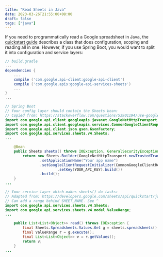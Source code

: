 ```yaml
---
title: "Read Sheets in Java"
date: 2023-03-26T21:55:00+08:00
draft: false
tags: ["java"]
---
```

If you need to programmatically read a Google spreadsheet in Java, the [quickstart guide](https://developers.google.com/sheets/api/quickstart/java) describes a class that does configuration, scoping and reading all in one. However, if you use Spring Boot, you would want to split it into configuration and service layers:

```groovy
// build.gradle
...
dependencies {
    ...
    compile ('com.google.api-client:google-api-client')
    compile ('com.google.apis:google-api-services-sheets')
    ...
}
...
```

```java
// Spring Boot
// Your config layer should contain the Sheets bean:
// Copied from: https://stackoverflow.com/questions/53901194/use-google-sheets-java-api-with-api-key-not-oauth
import com.google.api.client.googleapis.javanet.GoogleNetHttpTransport;
import com.google.api.client.googleapis.services.CommonGoogleClientRequestInitializer;
import com.google.api.client.json.gson.GsonFactory;
import com.google.api.services.sheets.v4.Sheets;
...

    @Bean
    public Sheets sheets() throws IOException, GeneralSecurityException {
        return new Sheets.Builder(GoogleNetHttpTransport.newTrustedTransport(), GsonFactory.getDefaultInstance(), null)
                .setApplicationName("Your app name")
                .setGoogleClientRequestInitializer(CommonGoogleClientRequestInitializer.newBuilder()
                        .setKey(YOUR_API_KEY).build())
                .build();
    }
...

// Your service layer which makes sheets() do tasks:
// Adapted from: https://developers.google.com/sheets/api/quickstart/java
// Can add a range behind SHEET_NAME. See ^
import com.google.api.services.sheets.v4.Sheets;
import com.google.api.services.sheets.v4.model.ValueRange;
...

    public List<List<Object>> read() throws IOException {
        final Sheets.Spreadsheets.Values.Get g = sheets.spreadsheets().values().get(SHEET_ID, SHEET_NAME);
        final ValueRange r = g.execute();
        final List<List<Object>> v = r.getValues();
        return v;
    }
...
```

